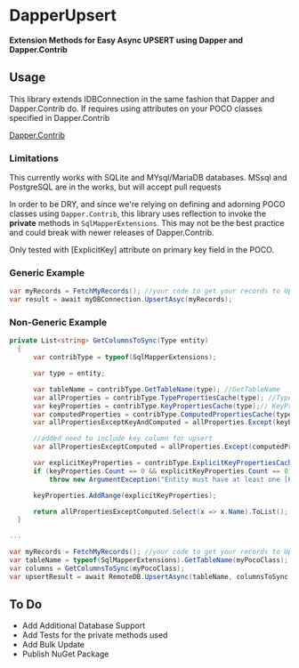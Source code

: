 # DapperUpsert
**Extension Methods for Easy Async UPSERT using Dapper and Dapper.Contrib**

## Usage
This library extends IDBConnection in the same fashion that Dapper and Dapper.Contrib do. If requires using attributes on your POCO classes specified in Dapper.Contrib

[Dapper.Contrib](https://github.com/StackExchange/Dapper/tree/main/Dapper.Contrib)

### Limitations
This currently works with SQLite and MYsql/MariaDB databases. MSsql and PostgreSQL are in the works, but will accept pull requests

In order to be DRY, and since we're relying on defining and adorning POCO classes using `Dapper.Contrib`, this library uses reflection to invoke the **private** methods in `SqlMapperExtensions`. This may not be the best practice and could break with newer releases of Dapper.Contrib.

Only tested with [ExplicitKey] attribute on primary key field in the POCO.

### Generic Example

```C#
var myRecords = FetchMyRecords(); //your code to get your records to Upsert
var result = await myDBConnection.UpsertAsyc(myRecords);
```
### Non-Generic Example

```C#
private List<string> GetColumnsToSync(Type entity)
  {
      var contribType = typeof(SqlMapperExtensions);

      var type = entity;

      var tableName = contribType.GetTableName(type); //GetTableName
      var allProperties = contribType.TypePropertiesCache(type); //TypePropertiesCache(type);
      var keyProperties = contribType.KeyPropertiesCache(type);// KeyPropertiesCache(type).ToList();
      var computedProperties = contribType.ComputedPropertiesCache(type);// ComputedPropertiesCache(type);
      var allPropertiesExceptKeyAndComputed = allProperties.Except(keyProperties.Union(computedProperties)).ToList();

      //added need to include key column for upsert
      var allPropertiesExceptComputed = allProperties.Except(computedProperties).ToList();

      var explicitKeyProperties = contribType.ExplicitKeyPropertiesCache(type); // ExplicitKeyPropertiesCache(type);
      if (keyProperties.Count == 0 && explicitKeyProperties.Count == 0)
          throw new ArgumentException("Entity must have at least one [Key] or [ExplicitKey] property");

      keyProperties.AddRange(explicitKeyProperties);

      return allPropertiesExceptComputed.Select(x => x.Name).ToList();
  }

...

var myRecords = FetchMyRecords(); //your code to get your records to Upsert
var tableName = typeof(SqlMapperExtensions).GetTableName(myPocoClass);
var columns = GetColumnsToSync(myPocoClass);
var upsertResult = await RemoteDB.UpsertAsync(tableName, columnsToSync, myRecords);
```


## To Do
- Add Additional Database Support
- Add Tests for the private methods used
- Add Bulk Update
- Publish NuGet Package

